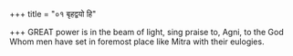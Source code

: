+++
title = "०१ बृहद्वयो हि"

+++
GREAT power is in the beam of light, sing praise to, Agni, to the God  
     Whom men have set in foremost place like Mitra with their eulogies.